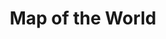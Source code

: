 ---
pid: '4'
artist: Unknown
location: Egypt
title: Map of the World
_date: 15th century
object_type: map
current_location: The Museum of Islamic Art, Qatar
wiki_link: https://commons.wikimedia.org/wiki/File:Unknown,_Egypt,_15th_Century_-_Map_of_World_-_Google_Art_Project.jpg
permalink: /mia-qatar/4/
layout: iiif-image-page
iiif_image: miaq-4
---